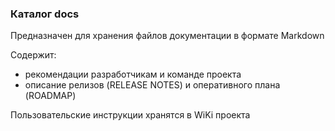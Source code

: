 ### Каталог docs

Предназначен для хранения файлов документации в формате Markdown 

Содержит:

* рекомендации разработчикам и команде проекта
* описание релизов (RELEASE NOTES) и оперативного плана (ROADMAP)

Пользовательские инструкции хранятся в WiKi проекта
